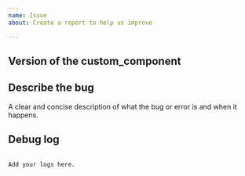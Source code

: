 ```yaml
---
name: Issue
about: Create a report to help us improve

---
```


<!-- Before you open a new issue, search through the existing issues to see if others have had the same problem.

Issues not containing the minimum requirements will be closed, because without this help is nearly impossible:

- Issues without a description (using the header is not good enough) will be closed.
- Issues without debug logging will be closed.

-->

## Version of the custom_component
<!-- If you are not using the newest version, download and try that before opening an issue
If you are unsure about the version check the const.py file.
-->

## Describe the bug
A clear and concise description of what the bug or error is and when it happens.


## Debug log

<!-- To enable debug logs add this to your config or ammend your config and restart home-assistant:

logger:
  default: error
  logs:
    custom_components.dwd_weather: debug

For further information on logging check this https://www.home-assistant.io/components/logger/ -->

```text

Add your logs here.

```